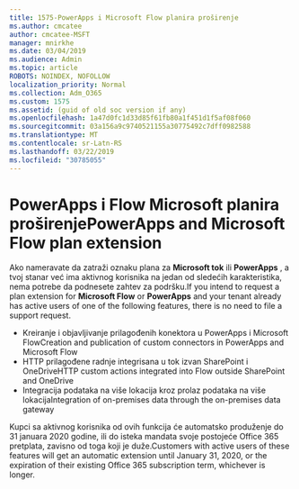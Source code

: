 ```yaml
---
title: 1575-PowerApps i Microsoft Flow planira proširenje
ms.author: cmcatee
author: cmcatee-MSFT
manager: mnirkhe
ms.date: 03/04/2019
ms.audience: Admin
ms.topic: article
ROBOTS: NOINDEX, NOFOLLOW
localization_priority: Normal
ms.collection: Adm_O365
ms.custom: 1575
ms.assetid: (guid of old soc version if any)
ms.openlocfilehash: 1a47d0fc1d33d85f61fb80a1f451d1f5af08f060
ms.sourcegitcommit: 03a156a9c9740521155a30775492c7dff0982588
ms.translationtype: MT
ms.contentlocale: sr-Latn-RS
ms.lasthandoff: 03/22/2019
ms.locfileid: "30785055"
---
```

# <a name="powerapps-and-microsoft-flow-plan-extension"></a><span data-ttu-id="97047-102">PowerApps i Flow Microsoft planira proširenje</span><span class="sxs-lookup"><span data-stu-id="97047-102">PowerApps and Microsoft Flow plan extension</span></span>

<span data-ttu-id="97047-103">Ako nameravate da zatraži oznaku plana za **Microsoft tok** ili **PowerApps** , a tvoj stanar već ima aktivnog korisnika na jedan od sledećih karakteristika, nema potrebe da podnesete zahtev za podršku.</span><span class="sxs-lookup"><span data-stu-id="97047-103">If you intend to request a plan extension for **Microsoft Flow** or **PowerApps** and your tenant already has active users of one of the following features, there is no need to file a support request.</span></span>

- <span data-ttu-id="97047-104">Kreiranje i objavljivanje prilagođenih konektora u PowerApps i Microsoft Flow</span><span class="sxs-lookup"><span data-stu-id="97047-104">Creation and publication of custom connectors in PowerApps and Microsoft Flow</span></span>
- <span data-ttu-id="97047-105">HTTP prilagođene radnje integrisana u tok izvan SharePoint i OneDrive</span><span class="sxs-lookup"><span data-stu-id="97047-105">HTTP custom actions integrated into Flow outside SharePoint and OneDrive</span></span>
- <span data-ttu-id="97047-106">Integracija podataka na više lokacija kroz prolaz podataka na više lokacija</span><span class="sxs-lookup"><span data-stu-id="97047-106">Integration of on-premises data through the on-premises  data gateway</span></span>

<span data-ttu-id="97047-107">Kupci sa aktivnog korisnika od ovih funkcija će automatsko produženje do 31 januara 2020 godine, ili do isteka mandata svoje postojeće Office 365 pretplata, zavisno od toga koji je duže.</span><span class="sxs-lookup"><span data-stu-id="97047-107">Customers with active users of these features will get an automatic extension until January 31, 2020, or the expiration of their existing Office 365 subscription term, whichever is longer.</span></span>